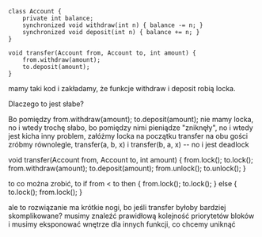 ```
class Account {
    private int balance;
    synchronized void withdraw(int n) { balance -= n; }
    synchronized void deposit(int n) { balance += n; }
}

void transfer(Account from, Account to, int amount) {
    from.withdraw(amount);
    to.deposit(amount);
}
```

mamy taki kod i zakładamy, że funkcje withdraw i deposit robią locka.

Dlaczego to jest słabe?

Bo pomiędzy
from.withdraw(amount);
to.deposit(amount);
nie mamy locka, no i wtedy trochę słabo, bo pomiędzy nimi pieniądze "zniknęły",
no i wtedy jest kicha
inny problem, załóżmy locka na początku transfer na obu gości zróbmy równolegle, 
transfer(a, b, x) i transfer(b, a, x) -- no i jest deadlock

void transfer(Account from, Account to, int amount) {
    from.lock(); to.lock();
    from.withdraw(amount);
    to.deposit(amount);
    from.unlock(); to.unlock();
}

to co można zrobić, to 
if from < to
    then { from.lock(); to.lock(); }
    else { to.lock(); from.lock(); }

ale to rozwiązanie ma krótkie nogi, bo jeśli transfer byłoby bardziej
skomplikowane? musimy znaleźć prawidłową kolejność priorytetów bloków i musimy
eksponować wnętrze dla innych funkcji, co chcemy uniknąć
